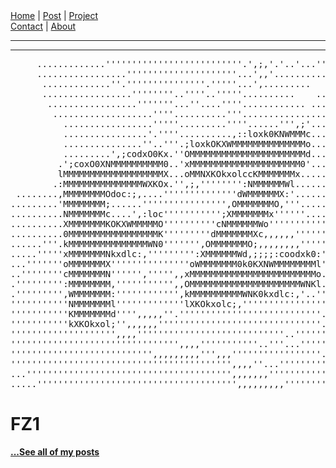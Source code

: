 <nav>
<a href="./index.html">Home</a>
|
<a href="./post.html">Post</a>
|
<a href="./project.html">Project</a>
<nav class="div-right">
<a href="./contact.html">Contact</a>
|
<a href="./about.html">About</a>
</nav>
</nav>
</header>
<hr><hr>
<main>
<!-- Your Content Start After This Line -->

<pre class="image-ascii_art">
     .............''''''''''''''''''''''''''.',;,'.'..'...'''...''
     .................'''''''''''''''''''''...',,'............ ...
      .............''.'''''''''''''''.'''''...',.........
      .................''''''''..''''..'''''..........    ........
       .................'''''''...''....''''............ .........
        ...................''''..........'''...................''.
          .................'''''.........''''......''',;'........'
          ................'.''''..........,::loxk0KNWMMMc.........
          ...............''..'''.;loxkOKXWMMMMMMMMMMMMMMo........'
          .........',;codxO0Kx.''OMMMMMMMMMMMMMMMMMMMMMMd...'.....
         .';coxO0XNMMMMMMMMMM0..'xMMMMMMMMMMMMMMMMMMMMM0'....'''''
         lMMMMMMMMMMMMMMMMMMMX...oMMNXKOkxolccKMMMMMMMx.......''''
        .:MMMMMMMMMMMMMMMWXKOx.'',;,'''''''':NMMMMMMWl........''''
 ........,MMMMMMMMOdoc:;,....''''''''''''''dWMMMMMMX:'........''''
.........'MMMMMMMM;......'''''''''''''''',OMMMMMMMO,'''........'''
..........NMMMMMMMc....',:loc''''''''''';XMMMMMMMx''''''......''',
..........XMMMMMMMKOKXWMMMMMO''''''''''cNMMMMMMWo'''''''''''''''',
..........0MMMMMMMMMMMMMMMMMK'''''''''dMMMMMMMXc,,,,,,''''''''''',
......'''.kMMMMMMMMMMMMMMMWN0''''''',OMMMMMMMO;,,,,,,,,'''''''''''
.....'''''xMMMMMMMNkxdlc:,''''''''':XMMMMMMWd,;;;;:coodxk0:'''''''
...'''''''oMMMMMMMX'''''''''''''''oWMMMMMMM0k0KXNWMMMMMMMMl''''',;
..''''''''cMMMMMMMN'''''',''''',,xMMMMMMMMMMMMMMMMMMMMMMMMo.......
.''''''''':MMMMMMMM,''''''''''',,OMMMMMMMMMMMMMMMMMMMMMWNKl.......
.''''''''',WMMMMMMM:'''''''''''',kMMMMMMMMMMWNK0kxdlc:,'..''''''''
'''''''''''NMMMMMMMl'''''''''''''lXKOkxolc;,'''''''''''''''''''''.
'''''''''''KMMMMMMMd'''',,,,,''.'''''''''''''''''''''''''''...''''
'''''''''''kXKOkxol;'',,,,,,'''''''''''''''''''''''''''''''....'''
'''''''''''''''''''',,,,''''''''''''''''''''''''''''..''''''..''''
'''''''''''''''''''''''''''''''',,,,'''''''''''..'''...'''''..''''
''''''''''''''''''''''''''',,,,,,,,,''',,,'''''''''''''''''..'''''
'''''''''''''''''''''''''''''''''''''''''',,,,''...'''''''''''''''
...''''''''''''''''''''''''''''''''''''''',,,,,,,'''''''''''......
.....'''''''''''''''''''''''''''''''''''''',,,,,,,,,'''''''''.....
</pre>

# FZ1


[**...See all of my posts**](./post.html)
